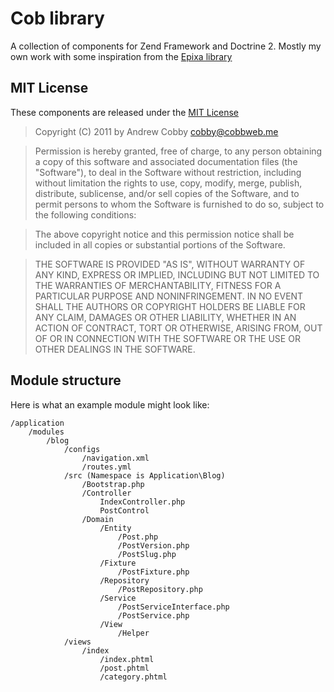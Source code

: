 # Cob library

A collection of components for Zend Framework and Doctrine 2.
Mostly my own work with some inspiration from the [Epixa library](https://github.com/epixa/Epixa)

## MIT License 
These components are released under the [MIT License](http://www.opensource.org/licenses/mit-license.php)

> Copyright (C) 2011 by Andrew Cobby <cobby@cobbweb.me>

> Permission is hereby granted, free of charge, to any person obtaining a copy
of this software and associated documentation files (the "Software"), to deal
in the Software without restriction, including without limitation the rights
to use, copy, modify, merge, publish, distribute, sublicense, and/or sell
copies of the Software, and to permit persons to whom the Software is
furnished to do so, subject to the following conditions:

> The above copyright notice and this permission notice shall be included in
all copies or substantial portions of the Software.

> THE SOFTWARE IS PROVIDED "AS IS", WITHOUT WARRANTY OF ANY KIND, EXPRESS OR
IMPLIED, INCLUDING BUT NOT LIMITED TO THE WARRANTIES OF MERCHANTABILITY,
FITNESS FOR A PARTICULAR PURPOSE AND NONINFRINGEMENT. IN NO EVENT SHALL THE
AUTHORS OR COPYRIGHT HOLDERS BE LIABLE FOR ANY CLAIM, DAMAGES OR OTHER
LIABILITY, WHETHER IN AN ACTION OF CONTRACT, TORT OR OTHERWISE, ARISING FROM,
OUT OF OR IN CONNECTION WITH THE SOFTWARE OR THE USE OR OTHER DEALINGS IN
THE SOFTWARE.


## Module structure

Here is what an example module might look like:

	/application
		/modules
			/blog
				/configs
					/navigation.xml
					/routes.yml
				/src (Namespace is Application\Blog)
					/Bootstrap.php
					/Controller
						IndexController.php
						PostControl
					/Domain
						/Entity
							/Post.php
							/PostVersion.php
							/PostSlug.php
						/Fixture
							/PostFixture.php
						/Repository
							/PostRepository.php
						/Service
							/PostServiceInterface.php
							/PostService.php
						/View
							/Helper
				/views
					/index
						/index.phtml
						/post.phtml
						/category.phtml
				
	
